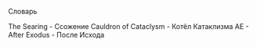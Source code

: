 Словарь

The Searing - Ссожение
Cauldron of Cataclysm - Котёл Катаклизма
AE - After Exodus - После Исхода
